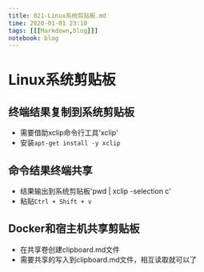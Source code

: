 ```yaml
---
title: 021-Linux系统剪贴板.md
time: 2020-01-01 23:10
tags: [[[Markdown,blog]]]
notebook: blog
---
```


# Linux系统剪贴板


## 终端结果复制到系统剪贴板

- 需要借助xclip命令行工具'xclip'
- 安装`apt-get install -y xclip`

## 命令结果终端共享

- 结果输出到系统剪贴板'pwd | xclip -selection c'
- 粘贴`Ctrl + Shift + v`


## Docker和宿主机共享剪贴板

- 在共享卷创建clipboard.md文件
- 需要共享的写入到clipboard.md文件，相互读取就可以了
